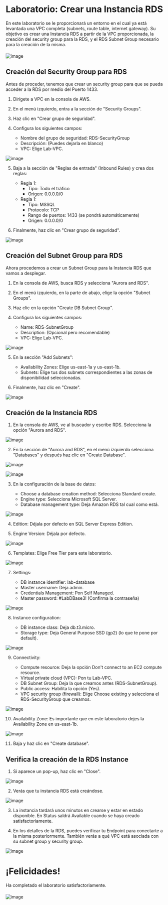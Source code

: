 # Laboratorio: Crear una Instancia RDS

En este laboratorio se le proporcionará un entorno en el cual ya está levantada una VPC completa (subnets, route table, internet gateway).
Su objetivo es crear una Instancia RDS a partir de la VPC proporcionada, la creación del security group para la RDS, y el RDS Subnet Group
necesario para la creación de la misma.

<img src="https://raw.githubusercontent.com/sebasshb/Laboratorio-RDS/refs/heads/main/LabRDSArch.png" alt="image" style="max-width:30%; display:block; margin:20px 0;">

## Creación del Security Group para RDS

Antes de proceder, tenemos que crear un security group para que se pueda acceder a la RDS
por medio del Puerto 1433.

1. Dirígete a VPC en la consola de AWS.

2. En el menú izquierdo, entra a la sección de "Security Groups".

3. Haz clic en "Crear grupo de seguridad".

4. Configura los siguientes campos:

    * Nombre del grupo de seguridad: RDS-SecurityGroup
    * Descripción: (Puedes dejarla en blanco)
    * VPC: Elige Lab-VPC.

![image](https://raw.githubusercontent.com/sebasshb/Laboratorio-RDS/refs/heads/main/Captura001.png)

5. Baja a la sección de "Reglas de entrada" (Inbound Rules) y crea dos reglas:

    * Regla 1:
        * Tipo: Todo el tráfico
        * Origen: 0.0.0.0/0
    * Regla 1:
        * Tipo: MSSQL
        * Protocolo: TCP
        * Rango de puertos: 1433 (se pondrá automáticamente)
        * Origen: 0.0.0.0/0

6. Finalmente, haz clic en "Crear grupo de seguridad".

![image](https://raw.githubusercontent.com/sebasshb/Laboratorio-RDS/refs/heads/main/Captura002.png)

## Creación del Subnet Group para RDS

Ahora procedemos a crear un Subnet Group para la Instancia RDS que vamos a desplegar.

1. En la consola de AWS, busca RDS y selecciona "Aurora and RDS".

2. En el menú izquierdo, en la parte de abajo, elige la opción "Subnet Groups".

3. Haz clic en la opción "Create DB Subnet Group".

4. Configura los siguientes campos:

    * Name: RDS-SubnetGroup
    * Description: (Opcional pero recomendable)
    * VPC: Elige Lab-VPC.

![image](https://raw.githubusercontent.com/sebasshb/Laboratorio-RDS/refs/heads/main/Captura01.png)

5. En la sección "Add Subnets":

    * Availability Zones: Elige us-east-1a y us-east-1b.
    * Subnets: Elige tus dos subnets correspondientes a las zonas de disponibilidad seleccionadas.

6. Finalmente, haz clic en "Create".

![image](https://raw.githubusercontent.com/sebasshb/Laboratorio-RDS/refs/heads/main/Captura02.png)


## Creación de la Instancia RDS

1. En la consola de AWS, ve al buscador y escribe RDS. Selecciona la opción "Aurora and RDS".

![image](https://raw.githubusercontent.com/sebasshb/Laboratorio-RDS/refs/heads/main/Captura1.png)

2. En la sección de "Aurora and RDS", en el menú izquierdo selecciona "Databases" y después haz clic en "Create Database".

![image](https://raw.githubusercontent.com/sebasshb/Laboratorio-RDS/refs/heads/main/Captura2.png)

![image](https://raw.githubusercontent.com/sebasshb/Laboratorio-RDS/refs/heads/main/Captura3.png)

3. En la configuración de la base de datos:

    * Choose a database creation method: Selecciona Standard create.
    * Engine type: Selecciona Microsoft SQL Server.
    * Database management type: Deja Amazon RDS tal cual como está.

![image](https://raw.githubusercontent.com/sebasshb/Laboratorio-RDS/refs/heads/main/Captura4.png)

4. Edition: Déjala por defecto en SQL Server Express Edition.

5. Engine Version: Déjala por defecto.

![image](https://raw.githubusercontent.com/sebasshb/Laboratorio-RDS/refs/heads/main/Captura5.png)

6. Templates: Elige Free Tier para este laboratorio.

![image](https://raw.githubusercontent.com/sebasshb/Laboratorio-RDS/refs/heads/main/Captura6.png)

7. Settings:

    * DB instance identifier: lab-database
    * Master username: Deja admin.
    * Credentials Management: Pon Self Managed.
    * Master password: #LabDBase3! (Confirma la contraseña)

![image](https://raw.githubusercontent.com/sebasshb/Laboratorio-RDS/refs/heads/main/Captura7.png)

8. Instance configuration:

    * DB instance class: Deja db.t3.micro.
    * Storage type: Deja General Purpose SSD (gp2) (lo que te pone por default).

![image](https://raw.githubusercontent.com/sebasshb/Laboratorio-RDS/refs/heads/main/Captura8.png)

9. Connectivity:

    * Compute resource: Deja la opción Don't connect to an EC2 compute resource.
    * Virtual private cloud (VPC): Pon tu Lab-VPC.
    * DB Subnet Group: Deja la que creamos antes (RDS-SubnetGroup).
    * Public access: Habilita la opción (Yes).
    * VPC security group (firewall): Elige Choose existing y selecciona el RDS-SecurityGroup que creamos.

![image](https://raw.githubusercontent.com/sebasshb/Laboratorio-RDS/refs/heads/main/Captura9.png)

10. Availability Zone: Es importante que en este laboratorio dejes la Availability Zone en us-east-1b.

![image](https://raw.githubusercontent.com/sebasshb/Laboratorio-RDS/refs/heads/main/Captura10.png)

11. Baja y haz clic en "Create database".

## Verifica la creación de la RDS Instance

1. Si aparece un pop-up, haz clic en "Close".

![image](https://raw.githubusercontent.com/sebasshb/Laboratorio-RDS/refs/heads/main/Captura11.png)

2. Verás que tu instancia RDS está creándose.

![image](https://raw.githubusercontent.com/sebasshb/Laboratorio-RDS/refs/heads/main/Captura12.png)

3. La instancia tardará unos minutos en crearse y estar en estado disponible. En Status saldrá Available cuando se haya creado satisfactoriamente.

4. En los detalles de la RDS, puedes verificar tu Endpoint para conectarte a la misma posteriormente. También verás a qué VPC está asociada con su subnet group y security group.

![image](https://raw.githubusercontent.com/sebasshb/Laboratorio-RDS/refs/heads/main/Captura13.png)

# ¡Felicidades!

Ha completado el laboratorio satisfactoriamente.

<img src="https://raw.githubusercontent.com/sebasshb/Laboratorio-RDS/refs/heads/main/LabRDSFinalArch.png" alt="image" style="max-width:35%; display:block; margin:20px 0;">
